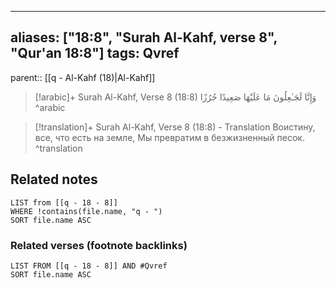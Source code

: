 
---
aliases: ["18:8", "Surah Al-Kahf, verse 8", "Qur'an 18:8"]
tags: Qvref
---

parent:: [[q - Al-Kahf (18)|Al-Kahf]]

> [!arabic]+ Surah Al-Kahf, Verse 8 (18:8)
> <span class="quran-arabic">وَإِنَّا لَجَـٰعِلُونَ مَا عَلَيْهَا صَعِيدًا جُرُزًا</span>
^arabic

> [!translation]+ Surah Al-Kahf, Verse 8 (18:8) - Translation
> Воистину, все, что есть на земле, Мы превратим в безжизненный песок.
^translation



## Related notes
```dataview
LIST from [[q - 18 - 8]]
WHERE !contains(file.name, "q - ")
SORT file.name ASC
```

### Related verses (footnote backlinks)
```dataview
LIST FROM [[q - 18 - 8]] AND #Qvref
SORT file.name ASC
```

